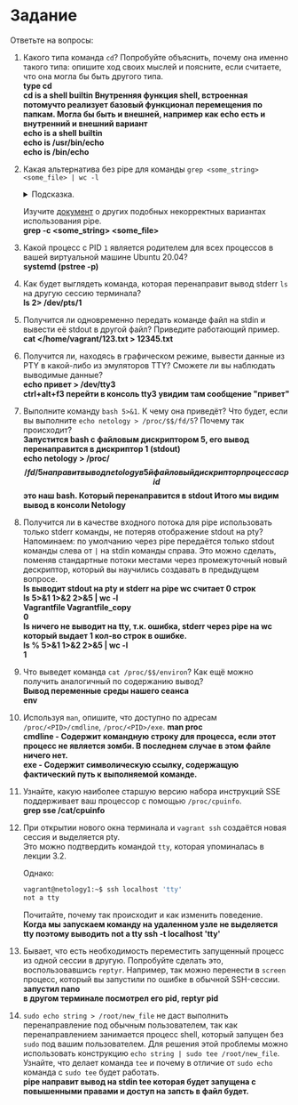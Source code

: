 # Задание

Ответьте на вопросы:

1. Какого типа команда `cd`? Попробуйте объяснить, почему она именно такого типа: опишите ход своих мыслей и поясните, если считаете, что она могла бы быть другого типа.  
**type cd  
cd is a shell builtin
Внутренняя функция shell, встроенная потомучто реализует базовый функционал перемещения по папкам.
Могла бы быть и внешней, например как echo есть и внутренний и внешний вариант  
echo is a shell builtin  
echo is /usr/bin/echo  
echo is /bin/echo**  

2. Какая альтернатива без pipe для команды `grep <some_string> <some_file> | wc -l`   

    <details>
    <summary>Подсказка.</summary>

    `man grep` поможет в ответе на этот вопрос. 

    </details>
	
    Изучите [документ](http://www.smallo.ruhr.de/award.html) о других подобных некорректных вариантах использования pipe.  
**grep -c <some_string> <some_file>**
3. Какой процесс с PID `1` является родителем для всех процессов в вашей виртуальной машине Ubuntu 20.04?  
**systemd (pstree -p)**
4. Как будет выглядеть команда, которая перенаправит вывод stderr `ls` на другую сессию терминала?  
**ls 2> /dev/pts/1**
5. Получится ли одновременно передать команде файл на stdin и вывести её stdout в другой файл? Приведите работающий пример.  
**cat </home/vagrant/123.txt > 12345.txt**  
6. Получится ли, находясь в графическом режиме, вывести данные из PTY в какой-либо из эмуляторов TTY? Сможете ли вы наблюдать выводимые данные?  
**echo привет > /dev/tty3  
ctrl+alt+f3 перейти в консоль tty3 увидим там сообщение "привет"**
7. Выполните команду `bash 5>&1`. К чему она приведёт? Что будет, если вы выполните `echo netology > /proc/$$/fd/5`? Почему так происходит?  
**Запустится bash с файловым дискриптором 5, его вывод перенаправится в дискриптор 1 (stdout)   
echo netology > /proc/$$/fd/5 направит вывод netology в 5й файловый дискриптор процесса c pid $$ это наш bash. Который перенаправится в stdout Итого мы видим вывод в консоли Netology**
8. Получится ли в качестве входного потока для pipe использовать только stderr команды, не потеряв отображение stdout на pty?  
	Напоминаем: по умолчанию через pipe передаётся только stdout команды слева от `|` на stdin команды справа.
Это можно сделать, поменяв стандартные потоки местами через промежуточный новый дескриптор, который вы научились создавать в предыдущем вопросе.  
**ls выводит stdout на pty и stderr на pipe wc считает 0 строк  
ls 5>&1 1>&2 2>&5 | wc -l  
Vagrantfile   Vagrantfile_copy  
0  
ls ничего не выводит на tty, т.к. ошибка, stderr через pipe на wc который выдает 1 кол-во строк в ошибке.  
ls % 5>&1 1>&2 2>&5 | wc -l  
1**
2. Что выведет команда `cat /proc/$$/environ`? Как ещё можно получить аналогичный по содержанию вывод?  
**Вывод переменные среды нашего сеанса  
env**
1. Используя `man`, опишите, что доступно по адресам `/proc/<PID>/cmdline`, `/proc/<PID>/exe`.
**man proc  
cmdline - Содержит командную строку для процесса, если этот процесс не является зомби. В последнем случае в этом файле ничего нет.  
exe - Содержит символическую ссылку, содержащую фактический путь к выполняемой команде.**

1. Узнайте, какую наиболее старшую версию набора инструкций SSE поддерживает ваш процессор с помощью `/proc/cpuinfo`.  
**grep sse /cat/cpuinfo**
1. При открытии нового окна терминала и `vagrant ssh` создаётся новая сессия и выделяется pty.  
	Это можно подтвердить командой `tty`, которая упоминалась в лекции 3.2.  
	
	Однако:

    ```bash
	vagrant@netology1:~$ ssh localhost 'tty'
   not a tty
    ```

	Почитайте, почему так происходит и как изменить поведение.  
**Когда мы запускаем команду на удаленном узле не выделяется tty поэтому выводить not a tty 
ssh -t localhost 'tty'**
	
1. Бывает, что есть необходимость переместить запущенный процесс из одной сессии в другую. Попробуйте сделать это, воспользовавшись `reptyr`. Например, так можно перенести в `screen` процесс, который вы запустили по ошибке в обычной SSH-сессии.  
**запустил nano  
в другом терминале посмотрел его pid, reptyr pid**
1. `sudo echo string > /root/new_file` не даст выполнить перенаправление под обычным пользователем, так как перенаправлением занимается процесс shell, который запущен без `sudo` под вашим пользователем. Для решения этой проблемы можно использовать конструкцию `echo string | sudo tee /root/new_file`. Узнайте, что делает команда `tee` и почему в отличие от `sudo echo` команда с `sudo tee` будет работать.  
**pipe направит вывод на stdin tee которая будет запущена с повышенными правами и доступ на запсть в файл будет.**